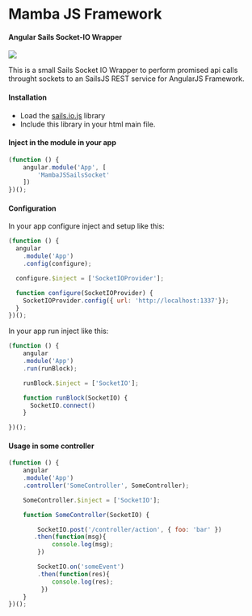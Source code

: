 # Mamba JS Framework
#### Angular Sails Socket-IO Wrapper

![](http://legalintelligence.cl/logo-mamba.png)

This is a small Sails Socket IO Wrapper to perform promised api calls throught sockets to an SailsJS REST service for AngularJS Framework.

#### Installation
- Load the [sails.io.js](https://github.com/balderdashy/sails.io.js) library
- Include this library in your html main file.

#### Inject in the module in your app

```js
(function () {
    angular.module('App', [
        'MambaJSSailsSocket'
    ])
})();
```

#### Configuration
In your app configure inject and setup like this:

```js
(function () {
  angular
    .module('App')
    .config(configure);

  configure.$inject = ['SocketIOProvider'];

  function configure(SocketIOProvider) {
    SocketIOProvider.config({ url: 'http://localhost:1337'});
  }
})();
```

In your app run inject like this:

```js
(function () {
    angular
    .module('App')
    .run(runBlock);

    runBlock.$inject = ['SocketIO'];

    function runBlock(SocketIO) {
      SocketIO.connect()
    }

})();
```

#### Usage in some controller


```js
(function () {
    angular
    .module('App')
    .controller('SomeController', SomeController);

    SomeController.$inject = ['SocketIO'];

    function SomeController(SocketIO) {

        SocketIO.post('/controller/action', { foo: 'bar' })
       .then(function(msg){
            console.log(msg);
        })

        SocketIO.on('someEvent')
        .then(function(res){
            console.log(res);
         })
    }
})();
```
